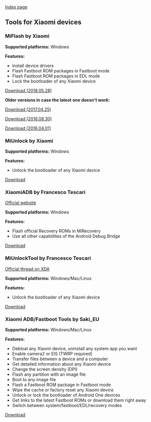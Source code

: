[Index page](../)

## Tools for Xiaomi devices

### MiFlash by Xiaomi

**Supported platforms:** Windows

**Features:**

* Install device drivers
* Flash Fastboot ROM packages in Fastboot mode
* Flash Fastboot ROM packages in EDL mode
* Lock the bootloader of any Xiaomi device

[Download (2018.05.28)](http://bigota.d.miui.com/tools/MiFlash2018-5-28-0.zip)

**Older versions in case the latest one doesn't work:**

[Download (2017.04.25)](http://api.en.miui.com/url/MiFlashTool)

[Download (2016.08.30)](https://drive.google.com/open?id=0B9wtW2KGOf0RV0F1bnVmYmNFZGM)

[Download (2016.04.01)](https://drive.google.com/open?id=0B9wtW2KGOf0RaERVZXFtaGxfZ2s)

### MiUnlock by Xiaomi

**Supported platforms:** Windows

**Features:**

* Unlock the bootloader of any Xiaomi device

[Download](http://en.miui.com/unlock/download_en.html)

### XiaomiADB by Francesco Tescari

[Official website](http://www.xiaomitool.com/adb)

**Supported platforms:** Windows

**Features:**

* Flash official Recovery ROMs in MiRecovery
* Use all other capabilities of the Android Debug Bridge

[Download](http://www.xiaomitool.com/latestadb)

### MiUnlockTool by Francesco Tescari

[Official thread on XDA](https://forum.xda-developers.com/android/software-hacking/tool-miunlocktool-unlock-bootloader-t3782444)

**Supported platforms:** Windows/Mac/Linux

**Features:**

* Unlock the bootloader of any Xiaomi device

[Download](http://xiaomitool.com/latestmut)

### Xiaomi ADB/Fastboot Tools by Saki_EU

**Supported platforms:** Windows/Mac/Linux

**Features:**

* Debloat any Xiaomi device, uninstall any system app you want
* Enable camera2 or EIS (TWRP required)
* Transfer files between a device and a computer
* Get detailed information about any Xiaomi device
* Change the screen density (DPI)
* Flash any partition with an image file
* Boot to any image file
* Flash a Fastboot ROM package in Fastboot mode
* Wipe the cache or factory reset any Xiaomi device
* Unlock or lock the bootloader of Android One devices
* Get links to the latest Fastboot ROMs or download them right away
* Switch between system/fastboot/EDL/recovery modes

[Download](https://saki-eu.github.io/XiaomiADBFastbootTools/)